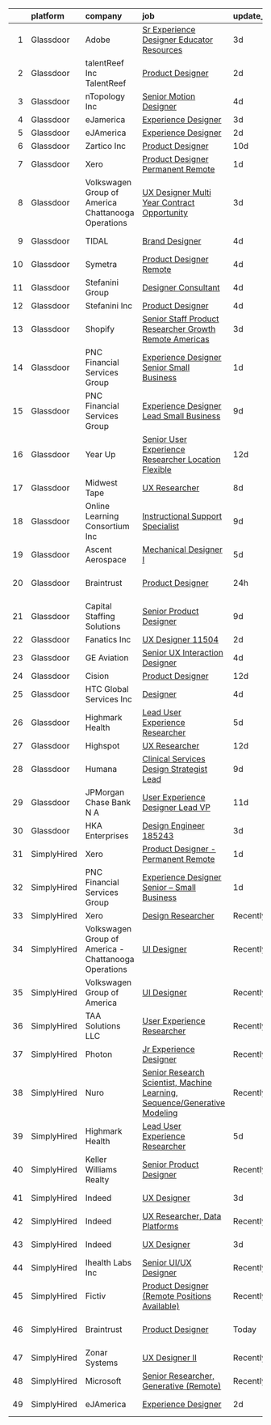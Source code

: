 

|    | platform    | company                                              | job                                                                                                                                                                                                                                                                                                                                                                                                                                                                                                                                                                                                                                                                                                                                                                                                                                                                                                                                                                                                                                                                                                                                                                                                                                                                                                                                                                                                                                                                                                                                                                                                                                                                                               | update_time   | location           |
|---:|:------------|:-----------------------------------------------------|:--------------------------------------------------------------------------------------------------------------------------------------------------------------------------------------------------------------------------------------------------------------------------------------------------------------------------------------------------------------------------------------------------------------------------------------------------------------------------------------------------------------------------------------------------------------------------------------------------------------------------------------------------------------------------------------------------------------------------------------------------------------------------------------------------------------------------------------------------------------------------------------------------------------------------------------------------------------------------------------------------------------------------------------------------------------------------------------------------------------------------------------------------------------------------------------------------------------------------------------------------------------------------------------------------------------------------------------------------------------------------------------------------------------------------------------------------------------------------------------------------------------------------------------------------------------------------------------------------------------------------------------------------------------------------------------------------|:--------------|:-------------------|
|  1 | Glassdoor   | Adobe                                                | [Sr Experience Designer  Educator Resources](https://www.glassdoor.com/partner/jobListing.htm?pos=114&ao=1136043&s=58&guid=000001810e95069286b02b01e3319116&src=GD_JOB_AD&t=SR&vt=w&cs=1_dad3cb6f&cb=1653807056882&jobListingId=1007893244933&jrtk=3-0-1g479a1m7r0f7801-1g479a1mkq69d800-cd94bf536e4bf0d1-)                                                                                                                                                                                                                                                                                                                                                                                                                                                                                                                                                                                                                                                                                                                                                                                                                                                                                                                                                                                                                                                                                                                                                                                                                                                                                                                                                                                       | 3d            | San Francisco, CA  |
|  2 | Glassdoor   | talentReef  Inc    TalentReef                        | [Product Designer](https://www.glassdoor.com/partner/jobListing.htm?pos=123&ao=1136043&s=58&guid=000001810e95069286b02b01e3319116&src=GD_JOB_AD&t=SR&vt=w&ea=1&cs=1_37385a90&cb=1653807056885&jobListingId=1007895953237&jrtk=3-0-1g479a1m7r0f7801-1g479a1mkq69d800-8223ededa57998a1-)                                                                                                                                                                                                                                                                                                                                                                                                                                                                                                                                                                                                                                                                                                                                                                                                                                                                                                                                                                                                                                                                                                                                                                                                                                                                                                                                                                                                            | 2d            | Denver, CO         |
|  3 | Glassdoor   | nTopology Inc                                        | [Senior Motion Designer](https://www.glassdoor.com/partner/jobListing.htm?pos=126&ao=1136043&s=58&guid=000001810e95069286b02b01e3319116&src=GD_JOB_AD&t=SR&vt=w&cs=1_64dab511&cb=1653807056885&jobListingId=1007890535861&jrtk=3-0-1g479a1m7r0f7801-1g479a1mkq69d800-37979c091a76f62f-)                                                                                                                                                                                                                                                                                                                                                                                                                                                                                                                                                                                                                                                                                                                                                                                                                                                                                                                                                                                                                                                                                                                                                                                                                                                                                                                                                                                                           | 4d            | New York, NY       |
|  4 | Glassdoor   | eJamerica                                            | [Experience Designer](https://www.glassdoor.com/partner/jobListing.htm?pos=112&ao=1136043&s=58&guid=000001810e95069286b02b01e3319116&src=GD_JOB_AD&t=SR&vt=w&ea=1&cs=1_4e65b279&cb=1653807056882&jobListingId=1007892825430&jrtk=3-0-1g479a1m7r0f7801-1g479a1mkq69d800-38e5c30b97a477c0-)                                                                                                                                                                                                                                                                                                                                                                                                                                                                                                                                                                                                                                                                                                                                                                                                                                                                                                                                                                                                                                                                                                                                                                                                                                                                                                                                                                                                         | 3d            | Dallas, TX         |
|  5 | Glassdoor   | eJAmerica                                            | [Experience Designer](https://www.glassdoor.com/partner/jobListing.htm?pos=109&ao=1136043&s=58&guid=000001810e95069286b02b01e3319116&src=GD_JOB_AD&t=SR&vt=w&ea=1&cs=1_17814b90&cb=1653807056882&jobListingId=1007895205737&jrtk=3-0-1g479a1m7r0f7801-1g479a1mkq69d800-8c63d353db0b03fc-)                                                                                                                                                                                                                                                                                                                                                                                                                                                                                                                                                                                                                                                                                                                                                                                                                                                                                                                                                                                                                                                                                                                                                                                                                                                                                                                                                                                                         | 2d            | Remote             |
|  6 | Glassdoor   | Zartico  Inc                                         | [Product Designer](https://www.glassdoor.com/partner/jobListing.htm?pos=117&ao=1136043&s=58&guid=000001810e95069286b02b01e3319116&src=GD_JOB_AD&t=SR&vt=w&ea=1&cs=1_3b412306&cb=1653807056882&jobListingId=1007872465261&jrtk=3-0-1g479a1m7r0f7801-1g479a1mkq69d800-b2b7c4b4c40f2c42-)                                                                                                                                                                                                                                                                                                                                                                                                                                                                                                                                                                                                                                                                                                                                                                                                                                                                                                                                                                                                                                                                                                                                                                                                                                                                                                                                                                                                            | 10d           | Remote             |
|  7 | Glassdoor   | Xero                                                 | [Product Designer   Permanent Remote](https://www.glassdoor.com/partner/jobListing.htm?pos=103&ao=1110586&s=58&guid=000001810e95069286b02b01e3319116&src=GD_JOB_AD&t=SR&vt=w&cs=1_e22020a3&cb=1653807056881&jobListingId=1007898486047&cpc=6FC5BA77C9A4CD78&jrtk=3-0-1g479a1m7r0f7801-1g479a1mkq69d800-f2f100f052777533--6NYlbfkN0COvs0giDBQSZxCgxtGlP9F2rqb7f8qKMvTQKRfo9Z2aBBfdNwhT-PCbca6Tg6UbeNWPOI8UpbUnCP0bRMoor8izCLFcPIohwnjXbM8R6zPXSmSXrDrJSKTfyGTndsF_jFwnqa3Swqi-kSvnrD7H-NEaOZ44T-NVfjfzab5GpcG1xbEPZQwt9F_69UQ6xmQOIAtCamxdLAnz47yDK-mu3PBDzxxMaB0dgc8fti83FyUJ95sFgSmjWPqgeCRe-6upk5KK81ABSJyiX3LXvgeLuH9AfbB9fT1p5xMxKgUBv_S1fjk2fBpPPmjDbo3CxjrNMW-yEbY9AppQlNOzttp0_Y9yFlwevvHyz-BhWsZEZCD-cN9sp8NXxlUIqbhWgQJbRAYDlErFiYN_hD_eWe-Awn2eLTCvPHmaXUm9GWGPhFxgKsLpICGlMJe7TnQkEVsLIVm3ypB7uVGLuENW2-A12wxSGvorj9SsfqlyaEMKVg8j_Ue4ehI3ytEyYZJhYTpT86diitnSqFD4ubovVlOT5w6oHHS5cLFaDoJ_aC25MWjeqpDh_3vUvr9)                                                                                                                                                                                                                                                                                                                                                                                                                                                                                                                                                                                                                                                                                                                                                                         | 1d            | Remote             |
|  8 | Glassdoor   | Volkswagen Group of America   Chattanooga Operations | [UX Designer  Multi Year Contract Opportunity ](https://www.glassdoor.com/partner/jobListing.htm?pos=121&ao=1136043&s=58&guid=000001810e95069286b02b01e3319116&src=GD_JOB_AD&t=SR&vt=w&cs=1_9f86774f&cb=1653807056885&jobListingId=1007893331255&jrtk=3-0-1g479a1m7r0f7801-1g479a1mkq69d800-7fbc0297cae1dc83-)                                                                                                                                                                                                                                                                                                                                                                                                                                                                                                                                                                                                                                                                                                                                                                                                                                                                                                                                                                                                                                                                                                                                                                                                                                                                                                                                                                                    | 3d            | Belmont, CA        |
|  9 | Glassdoor   | TIDAL                                                | [Brand Designer](https://www.glassdoor.com/partner/jobListing.htm?pos=110&ao=1136043&s=58&guid=000001810e95069286b02b01e3319116&src=GD_JOB_AD&t=SR&vt=w&cs=1_b808d5f9&cb=1653807056882&jobListingId=1007891097548&jrtk=3-0-1g479a1m7r0f7801-1g479a1mkq69d800-d0b78174f30ae43e-)                                                                                                                                                                                                                                                                                                                                                                                                                                                                                                                                                                                                                                                                                                                                                                                                                                                                                                                                                                                                                                                                                                                                                                                                                                                                                                                                                                                                                   | 4d            | New York, NY       |
| 10 | Glassdoor   | Symetra                                              | [Product Designer   Remote](https://www.glassdoor.com/partner/jobListing.htm?pos=122&ao=1136043&s=58&guid=000001810e95069286b02b01e3319116&src=GD_JOB_AD&t=SR&vt=w&cs=1_162515cf&cb=1653807056885&jobListingId=1007890104304&jrtk=3-0-1g479a1m7r0f7801-1g479a1mkq69d800-f8a1560b546af90e-)                                                                                                                                                                                                                                                                                                                                                                                                                                                                                                                                                                                                                                                                                                                                                                                                                                                                                                                                                                                                                                                                                                                                                                                                                                                                                                                                                                                                        | 4d            | Bellevue, WA       |
| 11 | Glassdoor   | Stefanini Group                                      | [Designer Consultant](https://www.glassdoor.com/partner/jobListing.htm?pos=113&ao=1136043&s=58&guid=000001810e95069286b02b01e3319116&src=GD_JOB_AD&t=SR&vt=w&ea=1&cs=1_5a304614&cb=1653807056882&jobListingId=1007889675910&jrtk=3-0-1g479a1m7r0f7801-1g479a1mkq69d800-cfef09c7df2dcdeb-)                                                                                                                                                                                                                                                                                                                                                                                                                                                                                                                                                                                                                                                                                                                                                                                                                                                                                                                                                                                                                                                                                                                                                                                                                                                                                                                                                                                                         | 4d            | Remote             |
| 12 | Glassdoor   | Stefanini  Inc                                       | [Product Designer](https://www.glassdoor.com/partner/jobListing.htm?pos=119&ao=1136043&s=58&guid=000001810e95069286b02b01e3319116&src=GD_JOB_AD&t=SR&vt=w&ea=1&cs=1_b0bf0d6e&cb=1653807056884&jobListingId=1007890544709&jrtk=3-0-1g479a1m7r0f7801-1g479a1mkq69d800-640649f03ce3bf6b-)                                                                                                                                                                                                                                                                                                                                                                                                                                                                                                                                                                                                                                                                                                                                                                                                                                                                                                                                                                                                                                                                                                                                                                                                                                                                                                                                                                                                            | 4d            | Dearborn, MI       |
| 13 | Glassdoor   | Shopify                                              | [Senior Staff Product Researcher   Growth  Remote  Americas ](https://www.glassdoor.com/partner/jobListing.htm?pos=124&ao=1136043&s=58&guid=000001810e95069286b02b01e3319116&src=GD_JOB_AD&t=SR&vt=w&cs=1_5d60b995&cb=1653807056885&jobListingId=1007892557168&jrtk=3-0-1g479a1m7r0f7801-1g479a1mkq69d800-e1f932ecc3b82e70-)                                                                                                                                                                                                                                                                                                                                                                                                                                                                                                                                                                                                                                                                                                                                                                                                                                                                                                                                                                                                                                                                                                                                                                                                                                                                                                                                                                      | 3d            | Austin, TX         |
| 14 | Glassdoor   | PNC Financial Services Group                         | [Experience Designer Senior   Small Business](https://www.glassdoor.com/partner/jobListing.htm?pos=104&ao=1110586&s=58&guid=000001810e95069286b02b01e3319116&src=GD_JOB_AD&t=SR&vt=w&cs=1_7749ad5d&cb=1653807056881&jobListingId=1007898489904&cpc=FD1C1DA32C38CFA7&jrtk=3-0-1g479a1m7r0f7801-1g479a1mkq69d800-0b6e9458dc5771be--6NYlbfkN0AMofH_6zXbiqn6xehDj89HQNfpf30LHk40Y3Yl5cZTpm-EXukPQNetNbgZyPcaSjnnT3XfE06LtZds3mBsuQ-BTNu2dTGXYDVYwklpSOcmtZA9pi-Ri-NdPDW1bWs5hw4qZOZHt7WUaIbQA38tbSj9ppXgh1lBS-W2OGO5lC8TS7Z2STiij-XAsxV_BCxhnJxVmawVDTfeWuwYlfO8PwOoZfSM-D3BEOfRSKlhBrwLzDmvWFCYN0FwkC9XM90hs2fGPOeF2fHHhj9R7XyF18evuVeY0L-u58P-tNJs5vnIPWIkGnQS3bJsc8Av1Smj_HZZjNCoFZz9JsUIARaouYfyEt_MjcITjlLHK-MrYyEPBFrkhr830Mujc6wZgNJNe5ry5Z-cP1o-3qy8Xy0omMToknn7uNf9iUZkRn4wbAELAHVMVbNN2LHLPmP8-p6MdZJH7iOqorP5Zx7QdNMNMyf0ht6y14su76clp6wFhQi6N3gQxrDt91YUULYTH2ojjdu9xUCpcHakV9tBGXAU2bCyOkJV3vWfJGwOCM9fx_9MUA40cFNeG1UvELQL6NJ5TE_Q_o40Kr6POLVw6amIbQgZ7fooZ9hpSZkVvgSliSZSCVA1u6feTeigs0YS2i8hyChQW7SNsqgvVKlCixTOIxgn0QZS1lIUhA4N1TKfbiOPAvkMUFORvZGyxsu7fAsrErk9dFoLEJUVPPRZKdooXogzGATJ823p8XSPdTcZ88R3XrhHwhJBJs1W087GPvFnoZTBTGC_70INdIusAg8Xn2qJ120p9jLgSOI4KsWdA4BYh-zOHzOEjw8Z7E1KNM7jfE3Qu8IAhPF_TaU4xLG_F5WoFPD0idxtRvv9KxToiHAy_QtVO5pmGBiypT-_wqXSi-jxAAY_5WqEQMPa4W48lmF73U_dn7dcE4JAFjWq9DoH0ZHxSm0KPPhKBu1IgTUDcFxrNkZEehjipiNwWVt0i7S5NWBQVXxg90n2l6bLJZGhOaeY98G5T_15yDvMLzCpVk7nHk1hIznnUhybo6ho_nulYuttzPmiGuO0FQHSOqoZzCNqh9we4Jl0rqvSj0kANf2sTaXgqAA5PcJ36vGifdw_6GDm8a9ypH18KRYq4xGsOlfQBkO2Wf1JertRdW9Ky_pazhcgQhjz2kR7MoDcBPWAWXkxtV63GWoY43o6__MCwM50WNJkP7nlT5HNiPHWF2PZLBoiuOnpg4OH4Pm8_gF6c3rxfPm7NQUNMjaexGa5LhCB3wnnuytdV_S2iw_YRK9etG0g0XpbtFAU9KywVSTr) | 1d            | Pittsburgh, PA     |
| 15 | Glassdoor   | PNC Financial Services Group                         | [Experience Designer Lead  Small Business](https://www.glassdoor.com/partner/jobListing.htm?pos=105&ao=1110586&s=58&guid=000001810e95069286b02b01e3319116&src=GD_JOB_AD&t=SR&vt=w&cs=1_68f241a7&cb=1653807056881&jobListingId=1007876062253&cpc=FD1C1DA32C38CFA7&jrtk=3-0-1g479a1m7r0f7801-1g479a1mkq69d800-ee86f650242f9503--6NYlbfkN0AMofH_6zXbiqn6xehDj89HQNfpf30LHk40Y3Yl5cZTpm-EXukPQNetNbgZyPcaSjn3RZU44ixRQ5GGhdyRn7WAWVhcd_d_7M9TG1dnrbguJ-9aIQWZEXARi6khOiTobtJxoI1ZLGshSACLh5vgRytc6A2slJ7O1tVnkKawXUsN4XuLQReB_dYuIU4jw5R7HS0UfB7pAjAukh2ySN7Qrvfw5JdnqkMhltybuBv2D6qaBUQ2O7JQf5Ywx9Olx4YlutHNPjR9p3ooxQGcVWyR9X7lPjfgIQPMndDdjHQK68HkBgANRm1zLFTlz43EoW7zxdph8-vqUyo5xbuMlSxBNoSUH8aqivyryoZwFITM1ICrhao08DwPx038DV3Jp1kS3BuFhz_-f3Kd7ICPr65hnSspfiHBeEWufLfSX61uTFsiFfw9C5jQlRPC4Y7EHlQaUYUze9Qd9Bnnr0DFokeydUbThL8IpbuGW27adquNaTNW5pwTjbAp_0jwBM0ds3IOSjeLZrbMDWu4LpegqZHVpPjI2QoPIjIir1Lv-SO7PNSVxKj7GXNSrfE_5jEw5LHFgkXRID8oWGWD13zU9Ytbz4Adq5rp24JwOxOt_qw9Rjqj6KiFPGKOV7RVA8beirqrvNJ-PXFaEG3cgNF88xcGIsZdgkjCPViAgbvE8dKtLmK5ohOmnYflcgI0YO6CfojmWvRBd5CVD_7eWf_QP-cswfA55lviz7VFM3KoBkQQD8JuIl6bLuYYb83k0CgWpIS565J5RhNeMnYmY8rXcCBpLPSQ3h5lHH_mCpade0qs69qcDdgC7qdj7MEobXAYJ5dim4cYWkFcocSVD6gfDgrdn9oGUy82W1idXS4z4WwZnRsupnt-KxbpGDW17whBQARmlG6un6YaHIdBonTfwgPyLzrbEA4SG2ww6eONjT273Hash5K-7lKlPhbEQ-ha2U2jZUJojeZlrAhPylwy-9533LinfCLR1PoiqosfpQ6GyvsE-agZGEVuW5HCUtQOlfCAUI8bZSCa_y4URyfXOT3WRrNLVHqapWsAjzxoPqYhbquX8r_hl4y7BjoBy7H8xepXi7JijJjxp_466iGm6383XE2PJrVi3leeO_5hVHEQoOmv-6nys-rYDYTMeRqRK3IMlWpqJaEVk7HoZnB-FAinpdGarTFrF4D8IvhYfH8kbIeeK1p-ITZjbd8rgWoLbikbxQEoFWucwtn3gN4PP0GtxUsz51rGxTdgckbexlLUwmi63g%3D%3D)                                        | 9d            | Pittsburgh, PA     |
| 16 | Glassdoor   | Year Up                                              | [Senior User Experience Researcher  Location Flexible ](https://www.glassdoor.com/partner/jobListing.htm?pos=102&ao=1110586&s=58&guid=000001810e95069286b02b01e3319116&src=GD_JOB_AD&t=SR&vt=w&cs=1_94d05f98&cb=1653807056881&jobListingId=1007867702781&cpc=39721386339D0809&jrtk=3-0-1g479a1m7r0f7801-1g479a1mkq69d800-4cba6486fdb13f63--6NYlbfkN0DSQc4NAPRBk42l1UefrbVVHTcR-c7P_aqInT7pX7FrqTVEFntcak3BjXc-VeGSvMFP6kGFfiOr7Gin1jDBgkzitsTO9d8Q-z4ondeuw9JeQe8orf0KSjabT_7nNuCqtZwCjC58ElRu3zEzKCfKhUWbR6BrYmRNqK-t6I2mRZZyhD3LPSSg9XLRXk4Ec01LApJ4HLiRVxDMCUDR7X1oacY3g_sPg5vCslkiVgRsyQLf8-cYpRv1Hy2x8ZkHRbJxJ671NvdDhyevUqVHaRZgLyGwGgZrmcUUedXBB3rtblTW84YRF9wIAWV-YaJ14gFCbMEzDdWWMmP5xOvW-kOJ7jmFplWuOzfl9MrLQpFuan7KpA_x23xbOO5-bHEC9_qQ7fMl-mQH4Z0vqZZRLZsJ2ADLW9wLS9zTcarRF7a8qBWOEB52BHWRjBcn_Zb5BjfRlwvrYjOEvd7F9RrXz4nNEEb8borf_ZHCWnfBD6eC_4NfgBpzKxLtmQ1dulmeEAOQcjDHhtrzBU_fumiy_07pp4QSKTGpnkPiuWrF1JQKtnb0UQ%3D%3D)                                                                                                                                                                                                                                                                                                                                                                                                                                                                                                                                                                                                                                                                                                                                                           | 12d           | Jersey City, NJ    |
| 17 | Glassdoor   | Midwest Tape                                         | [UX Researcher](https://www.glassdoor.com/partner/jobListing.htm?pos=128&ao=1136043&s=58&guid=000001810e95069286b02b01e3319116&src=GD_JOB_AD&t=SR&vt=w&ea=1&cs=1_89a92fb7&cb=1653807056886&jobListingId=1007880160677&jrtk=3-0-1g479a1m7r0f7801-1g479a1mkq69d800-1508ee5c6b3f84c3-)                                                                                                                                                                                                                                                                                                                                                                                                                                                                                                                                                                                                                                                                                                                                                                                                                                                                                                                                                                                                                                                                                                                                                                                                                                                                                                                                                                                                               | 8d            | Holland, OH        |
| 18 | Glassdoor   | Online Learning Consortium Inc                       | [Instructional Support Specialist](https://www.glassdoor.com/partner/jobListing.htm?pos=127&ao=1136043&s=58&guid=000001810e95069286b02b01e3319116&src=GD_JOB_AD&t=SR&vt=w&ea=1&cs=1_ee53d89a&cb=1653807056886&jobListingId=1007877401907&jrtk=3-0-1g479a1m7r0f7801-1g479a1mkq69d800-1306636d9b9718f4-)                                                                                                                                                                                                                                                                                                                                                                                                                                                                                                                                                                                                                                                                                                                                                                                                                                                                                                                                                                                                                                                                                                                                                                                                                                                                                                                                                                                            | 9d            | Boston, MA         |
| 19 | Glassdoor   | Ascent Aerospace                                     | [Mechanical Designer I](https://www.glassdoor.com/partner/jobListing.htm?pos=120&ao=1136043&s=58&guid=000001810e95069286b02b01e3319116&src=GD_JOB_AD&t=SR&vt=w&cs=1_5280834e&cb=1653807056884&jobListingId=1007886866825&jrtk=3-0-1g479a1m7r0f7801-1g479a1mkq69d800-a0e68a1a559d28e1-)                                                                                                                                                                                                                                                                                                                                                                                                                                                                                                                                                                                                                                                                                                                                                                                                                                                                                                                                                                                                                                                                                                                                                                                                                                                                                                                                                                                                            | 5d            | Macomb, MI         |
| 20 | Glassdoor   | Braintrust                                           | [Product Designer](https://www.glassdoor.com/partner/jobListing.htm?pos=111&ao=1136043&s=58&guid=000001810e95069286b02b01e3319116&src=GD_JOB_AD&t=SR&vt=w&ea=1&cs=1_e8ba9b7c&cb=1653807056882&jobListingId=1007899902384&jrtk=3-0-1g479a1m7r0f7801-1g479a1mkq69d800-ed1413bec79b9091-)                                                                                                                                                                                                                                                                                                                                                                                                                                                                                                                                                                                                                                                                                                                                                                                                                                                                                                                                                                                                                                                                                                                                                                                                                                                                                                                                                                                                            | 24h           | San Francisco, CA  |
| 21 | Glassdoor   | Capital Staffing Solutions                           | [Senior Product Designer](https://www.glassdoor.com/partner/jobListing.htm?pos=108&ao=1110586&s=58&guid=000001810e95069286b02b01e3319116&src=GD_JOB_AD&t=SR&vt=w&ea=1&cs=1_36deaf37&cb=1653807056882&jobListingId=1007876680978&cpc=AC285F3A3ECA6BB0&jrtk=3-0-1g479a1m7r0f7801-1g479a1mkq69d800-a7467cedec726b7b--6NYlbfkN0AHXq2vAVwR3IH7wgnTMdWCa3HguypIXx0DFudX-u0zu6XSU0N9gDGCMsnO9yvyAfPKB_2112q2V_a6pc8ufk1EJ6xkRmq2iyieZImMcAdkuIOojLatQJc9Fa7KCayEAELzo-HW0I29fKAV0qcCWoOfaQeToSvVOhNvmu0qW6XqE_t7-KrUnGlKobSks8lx9X3CVRNNcBqdUnLS9crg8o9zbJHtFFjhf6OVWAq9-dHwG7pt1HQcP9VVdO2Y_GYyZmmivRy7J1-vge82IRSDBhh-EM_evuFhGaXHZWq0WnI0cYLPJgoTFO_pL_KRjAMwQutZFADqVN1NFrlHVOGijpAb0MJk83hGtLTk3ceP_LutlEpU3bF_qSJN2lEWwQ2p3AYi33kI0RysgDPBIcMN2GkmMy_23GbHE3uDrLzvUnUnOprFDA7q9fPMeLNtZGFfn9EVUJSNZos4YMCmiCavAw9aWIa_Nqr9CScBEhyf8_BfaRhaljPU0eaqtDTCuAgoxq8%3D)                                                                                                                                                                                                                                                                                                                                                                                                                                                                                                                                                                                                                                                                                                                                                                                                                                  | 9d            | Remote             |
| 22 | Glassdoor   | Fanatics Inc                                         | [UX Designer    11504](https://www.glassdoor.com/partner/jobListing.htm?pos=116&ao=1136043&s=58&guid=000001810e95069286b02b01e3319116&src=GD_JOB_AD&t=SR&vt=w&cs=1_6c32e1a7&cb=1653807056882&jobListingId=1007895831096&jrtk=3-0-1g479a1m7r0f7801-1g479a1mkq69d800-add5d0e7e691f44f-)                                                                                                                                                                                                                                                                                                                                                                                                                                                                                                                                                                                                                                                                                                                                                                                                                                                                                                                                                                                                                                                                                                                                                                                                                                                                                                                                                                                                             | 2d            | Remote             |
| 23 | Glassdoor   | GE Aviation                                          | [Senior UX Interaction Designer](https://www.glassdoor.com/partner/jobListing.htm?pos=125&ao=1136043&s=58&guid=000001810e95069286b02b01e3319116&src=GD_JOB_AD&t=SR&vt=w&cs=1_e14d76dd&cb=1653807056885&jobListingId=1007889843358&jrtk=3-0-1g479a1m7r0f7801-1g479a1mkq69d800-c800f71163de2d9d-)                                                                                                                                                                                                                                                                                                                                                                                                                                                                                                                                                                                                                                                                                                                                                                                                                                                                                                                                                                                                                                                                                                                                                                                                                                                                                                                                                                                                   | 4d            | Cincinnati, OH     |
| 24 | Glassdoor   | Cision                                               | [Product Designer](https://www.glassdoor.com/partner/jobListing.htm?pos=118&ao=1136043&s=58&guid=000001810e95069286b02b01e3319116&src=GD_JOB_AD&t=SR&vt=w&cs=1_948261cc&cb=1653807056884&jobListingId=1007867304674&jrtk=3-0-1g479a1m7r0f7801-1g479a1mkq69d800-933052640b2f648e-)                                                                                                                                                                                                                                                                                                                                                                                                                                                                                                                                                                                                                                                                                                                                                                                                                                                                                                                                                                                                                                                                                                                                                                                                                                                                                                                                                                                                                 | 12d           | Remote             |
| 25 | Glassdoor   | HTC Global Services  Inc                             | [Designer](https://www.glassdoor.com/partner/jobListing.htm?pos=115&ao=1136043&s=58&guid=000001810e95069286b02b01e3319116&src=GD_JOB_AD&t=SR&vt=w&cs=1_9139e8ca&cb=1653807056882&jobListingId=1007890179229&jrtk=3-0-1g479a1m7r0f7801-1g479a1mkq69d800-a3495020387db68d-)                                                                                                                                                                                                                                                                                                                                                                                                                                                                                                                                                                                                                                                                                                                                                                                                                                                                                                                                                                                                                                                                                                                                                                                                                                                                                                                                                                                                                         | 4d            | Dearborn, MI       |
| 26 | Glassdoor   | Highmark Health                                      | [Lead User Experience Researcher](https://www.glassdoor.com/partner/jobListing.htm?pos=107&ao=1110586&s=58&guid=000001810e95069286b02b01e3319116&src=GD_JOB_AD&t=SR&vt=w&cs=1_66a3ac79&cb=1653807056881&jobListingId=1007885753194&cpc=2CAED5C921A5F994&jrtk=3-0-1g479a1m7r0f7801-1g479a1mkq69d800-b6cbce92b870849d--6NYlbfkN0DJpavXH-RmO-bOhRaRmJiy38opQiWQs61SUSHCWycS2RCo-jhand2O0kUpFbi2EHiCqkeCs3nShim7M16pzgmPiUEG8pFLDrtSRQD4WbbnRPqDsE_cbVrhCrnCF59hPZaHfmhXfLfK0_gpg4I1GbHYoAPfXbzRVRgqOg7ofEkt-NrnrEcJCiA7mr9pHq9LBFLCvJ3Ca-3Oj__pKp_AMOtfFKm_qZvSHHmY5S6QxmNktM-wbuf7im4xDesda0igePuAm6hAWtAPdYljo3bKVCTNcceFfOJtatdwQpuUzYFAfYoLFOS3GxqF0K1_g1rikPuXGNddSRJcvP8WaxS9uvWeFQ0yDj_CKsdmb-OaUExTKmqzEvLfzNTTtR4SmuxOSXkmMBvk5Cotwdp3gV5GBMucSrzo4QEqedG7rAGvFNCbycym6QTFnPDwG-sSmVixh8vGc_AIbqCv1DYA2QVlVNMu1O2I9TOBjMh6QP9UZPH-amx1bxcbruDAkCN142zvHBcW71iJ2WuXoNPD3VHQ2r4u)                                                                                                                                                                                                                                                                                                                                                                                                                                                                                                                                                                                                                                                                                                                                                                                                             | 5d            | Pennsylvania       |
| 27 | Glassdoor   | Highspot                                             | [UX Researcher](https://www.glassdoor.com/partner/jobListing.htm?pos=129&ao=1136043&s=58&guid=000001810e95069286b02b01e3319116&src=GD_JOB_AD&t=SR&vt=w&ea=1&cs=1_1d4ce710&cb=1653807056886&jobListingId=1007868618737&jrtk=3-0-1g479a1m7r0f7801-1g479a1mkq69d800-6498cd270da3d219-)                                                                                                                                                                                                                                                                                                                                                                                                                                                                                                                                                                                                                                                                                                                                                                                                                                                                                                                                                                                                                                                                                                                                                                                                                                                                                                                                                                                                               | 12d           | Seattle, WA        |
| 28 | Glassdoor   | Humana                                               | [Clinical Services Design Strategist Lead](https://www.glassdoor.com/partner/jobListing.htm?pos=106&ao=1110586&s=58&guid=000001810e95069286b02b01e3319116&src=GD_JOB_AD&t=SR&vt=w&ea=1&cs=1_e0bac239&cb=1653807056881&jobListingId=1007876951160&cpc=F41FEAB56D215062&jrtk=3-0-1g479a1m7r0f7801-1g479a1mkq69d800-8e67cbc4ca3a4f88--6NYlbfkN0DTpne61UmFZM4rphN6Z_dPa1xbTMy_srCLEByaiB2DVbhP1pG3_chz0IlmsiH9LQ0diiYZF6USkNkKl5iBhaaQg58KsclLl6XcUsa854MA4EVoyqELViwE1HVHCX48QcOL3Lauv2US4OavSjxWf6xavmtYI0ru12mRtlbBGBaMM5NoliuyklQHXIeBrchhIpK1BtYjudYB3MJEcuU-RtaAXbKb3RFOHKv6WsfoVBWwL12YTfl4iuUtDQkTfIthufLtYyymy-3g6QIUTd6ZgOULdrdxBcnrWNnkMNGHLixvzh3gK54wctalLTzlZ4Vs-CTKqWL8NxTIbHZU9dGDmXKbpUjHgBXoP_RnY8ey4COesM8NjckWbRhGrAES9kkNbHv5LHQawOEOktHvOr0xRjvIwR9pAcwF7GwGeBELr1LvMf8QlfJ0nnV8ElD_WPYAAqYRswFod088akphxAL4SU8NjzDsBKxy0zd5YHt6O9jahaZFH91GAGVuIO91nJwKKUuNXdZk5L1qlv0fn0gVsH-mSdvcOX81Id0%3D)                                                                                                                                                                                                                                                                                                                                                                                                                                                                                                                                                                                                                                                                                                                                                                                 | 9d            | Remote             |
| 29 | Glassdoor   | JPMorgan Chase Bank  N A                             | [User Experience Designer   Lead  VP](https://www.glassdoor.com/partner/jobListing.htm?pos=130&ao=1136043&s=58&guid=000001810e95069286b02b01e3319116&src=GD_JOB_AD&t=SR&vt=w&cs=1_e4ff6985&cb=1653807056886&jobListingId=1007871076642&jrtk=3-0-1g479a1m7r0f7801-1g479a1mkq69d800-27bb9091e95e08d5-)                                                                                                                                                                                                                                                                                                                                                                                                                                                                                                                                                                                                                                                                                                                                                                                                                                                                                                                                                                                                                                                                                                                                                                                                                                                                                                                                                                                              | 11d           | New York, NY       |
| 30 | Glassdoor   | HKA Enterprises                                      | [Design Engineer 185243](https://www.glassdoor.com/partner/jobListing.htm?pos=101&ao=1110586&s=58&guid=000001810e95069286b02b01e3319116&src=GD_JOB_AD&t=SR&vt=w&ea=1&cs=1_2355c8f4&cb=1653807056881&jobListingId=1007892467930&cpc=01657B10174A43CF&jrtk=3-0-1g479a1m7r0f7801-1g479a1mkq69d800-fe97b052e17de859--6NYlbfkN0D2Zbx9XuZiwQ79GU-6D-_G_OF5jUrh-BR5XA-QHW_xVFUt0QWVNGr_bA4MiO56m0Mzqr1cb3QAfitC3gh3pb00V-oR0yY35E0N180RjrFVizEgrAA2HwlSVy1Bpo-bJ2nBWYMzGJ4-gWRxXRvNY7CWJOngnYx-4hHwSKDfB8ayHJe8IzYg9mKoOxaHJxuvU4SAFIEYZ5fTZn580937IwJkyh1cNVTIgeJNKTGz1yt6weOkorG3516hwR6SDKO_yDvWDCwtViL_EHxwmoN_pR9J6eFi-fOxIenW1gTJ7aIn38L19YKzcwXqzncvZdFeLozhwtfIntKJg86RhQgSA7HNhyVce0lWtwTdyFd05-QE7KrCzA-cf2UJyulv3IhW8hwZihliK2ifLxJAYcc0TwaC8SbJHPM4NbXheE2i69knYM-2Z4S7CfCTFd9E2o10_HgF9D38G9cjrt5Ak2bbez4ou4dI2chA_zb52bojW76oHGi3tXPfIVvpUH7ODw53gV8%3D)                                                                                                                                                                                                                                                                                                                                                                                                                                                                                                                                                                                                                                                                                                                                                                                                                                   | 3d            | Windsor Locks, CT  |
| 31 | SimplyHired | Xero                                                 | [Product Designer - Permanent Remote](https://www.simplyhired.com/job/K1mMEySX_5En41yC8hmkSVPppCHOvbNbjXzAaQ-BtdZcHUJ3z1V--Q?q=generative+designer)                                                                                                                                                                                                                                                                                                                                                                                                                                                                                                                                                                                                                                                                                                                                                                                                                                                                                                                                                                                                                                                                                                                                                                                                                                                                                                                                                                                                                                                                                                                                               | 1d            | Remote             |
| 32 | SimplyHired | PNC Financial Services Group                         | [Experience Designer Senior – Small Business](https://www.simplyhired.com/job/tL18cTd-H6axGzz0Rtc_UcpJkx5OE_yaAczUuBVGf-fwpnmrZ0HMNw?q=generative+designer)                                                                                                                                                                                                                                                                                                                                                                                                                                                                                                                                                                                                                                                                                                                                                                                                                                                                                                                                                                                                                                                                                                                                                                                                                                                                                                                                                                                                                                                                                                                                       | 1d            | Pittsburgh, PA     |
| 33 | SimplyHired | Xero                                                 | [Design Researcher](https://www.simplyhired.com/job/V9UpsPonWb8SBtc-l3FoMqy0bsZbZ12e10LapOMoKuyUhFDYCADVUQ?q=generative+designer)                                                                                                                                                                                                                                                                                                                                                                                                                                                                                                                                                                                                                                                                                                                                                                                                                                                                                                                                                                                                                                                                                                                                                                                                                                                                                                                                                                                                                                                                                                                                                                 | Recently      | Remote             |
| 34 | SimplyHired | Volkswagen Group of America - Chattanooga Operations | [UI Designer](https://www.simplyhired.com/job/Q7TJkvX-9Dklhe9MebdEeOci3O2fIzJkrGElGTIwnNVTcZuN8C9Kyw?q=generative+designer)                                                                                                                                                                                                                                                                                                                                                                                                                                                                                                                                                                                                                                                                                                                                                                                                                                                                                                                                                                                                                                                                                                                                                                                                                                                                                                                                                                                                                                                                                                                                                                       | Recently      | Santa Clara, CA    |
| 35 | SimplyHired | Volkswagen Group of America                          | [UI Designer](https://www.simplyhired.com/job/QKOsDHnd-RU2-88mLVVjo77FeQmIATNYiBtl38rn72ipRAzBbVY3kg?q=generative+designer)                                                                                                                                                                                                                                                                                                                                                                                                                                                                                                                                                                                                                                                                                                                                                                                                                                                                                                                                                                                                                                                                                                                                                                                                                                                                                                                                                                                                                                                                                                                                                                       | Recently      | Santa Clara, CA    |
| 36 | SimplyHired | TAA Solutions LLC                                    | [User Experience Researcher](https://www.simplyhired.com/job/wjoRPGlrDeWkwlRaEqq_Gym5MqB4Ek7dmQOcEA4GA9mm5VlldUhxnQ?q=generative+designer)                                                                                                                                                                                                                                                                                                                                                                                                                                                                                                                                                                                                                                                                                                                                                                                                                                                                                                                                                                                                                                                                                                                                                                                                                                                                                                                                                                                                                                                                                                                                                        | Recently      | Remote             |
| 37 | SimplyHired | Photon                                               | [Jr Experience Designer](https://www.simplyhired.com/job/SdzAOEZoU-bi9Aw0NC50mr1-ESRDMqjcRPLJr9nLyVQZDJJ27f_LFw?q=generative+designer)                                                                                                                                                                                                                                                                                                                                                                                                                                                                                                                                                                                                                                                                                                                                                                                                                                                                                                                                                                                                                                                                                                                                                                                                                                                                                                                                                                                                                                                                                                                                                            | Recently      | Dallas, TX         |
| 38 | SimplyHired | Nuro                                                 | [Senior Research Scientist, Machine Learning, Sequence/Generative Modeling](https://www.simplyhired.com/job/NORrBvdTURBh5MXTuZN9jcMkoA80fkyQ_CWtEH5RduYBBp57BSvyeQ?q=generative+designer)                                                                                                                                                                                                                                                                                                                                                                                                                                                                                                                                                                                                                                                                                                                                                                                                                                                                                                                                                                                                                                                                                                                                                                                                                                                                                                                                                                                                                                                                                                         | Recently      | Mountain View, CA  |
| 39 | SimplyHired | Highmark Health                                      | [Lead User Experience Researcher](https://www.simplyhired.com/job/IQfxkvWPVrI0vchmSjEdBSAyoOHm6As0BQ9MnQB5gQAEkN8XMEz22g?q=generative+designer)                                                                                                                                                                                                                                                                                                                                                                                                                                                                                                                                                                                                                                                                                                                                                                                                                                                                                                                                                                                                                                                                                                                                                                                                                                                                                                                                                                                                                                                                                                                                                   | 5d            | Pennsylvania       |
| 40 | SimplyHired | Keller Williams Realty                               | [Senior Product Designer](https://www.simplyhired.com/job/j0nyWMRNxtcQstMHVo3bfqDjeJws-b_GqlnSDyYB7lIYlZcptTnnBQ?q=generative+designer)                                                                                                                                                                                                                                                                                                                                                                                                                                                                                                                                                                                                                                                                                                                                                                                                                                                                                                                                                                                                                                                                                                                                                                                                                                                                                                                                                                                                                                                                                                                                                           | Recently      | Remote             |
| 41 | SimplyHired | Indeed                                               | [UX Designer](https://www.simplyhired.com/job/7GiZIE7D3Vdy_WwQaWJKRxT3iPyT6Rqzli4Zo5eTP3IEz4tsOt1bKA?q=generative+designer)                                                                                                                                                                                                                                                                                                                                                                                                                                                                                                                                                                                                                                                                                                                                                                                                                                                                                                                                                                                                                                                                                                                                                                                                                                                                                                                                                                                                                                                                                                                                                                       | 3d            | United States      |
| 42 | SimplyHired | Indeed                                               | [UX Researcher, Data Platforms](https://www.simplyhired.com/job/KywEeVU_BxEz86frnqhpPwREZI36hgoo_ZJvZ9x4MjAmj534RAdkyg?q=generative+designer)                                                                                                                                                                                                                                                                                                                                                                                                                                                                                                                                                                                                                                                                                                                                                                                                                                                                                                                                                                                                                                                                                                                                                                                                                                                                                                                                                                                                                                                                                                                                                     | Recently      | United States      |
| 43 | SimplyHired | Indeed                                               | [UX Designer](https://www.simplyhired.com/job/7GiZIE7D3Vdy_WwQaWJKRxT3iPyT6Rqzli4Zo5eTP3IEz4tsOt1bKA?q=generative+designer)                                                                                                                                                                                                                                                                                                                                                                                                                                                                                                                                                                                                                                                                                                                                                                                                                                                                                                                                                                                                                                                                                                                                                                                                                                                                                                                                                                                                                                                                                                                                                                       | 3d            | United States      |
| 44 | SimplyHired | Ihealth Labs Inc                                     | [Senior UI/UX Designer](https://www.simplyhired.com/job/zfhstgOVg10MIbQ3WAjt79dc8tVh0WENwdSzUSxQvh07FLGMI3DKgQ?q=generative+designer)                                                                                                                                                                                                                                                                                                                                                                                                                                                                                                                                                                                                                                                                                                                                                                                                                                                                                                                                                                                                                                                                                                                                                                                                                                                                                                                                                                                                                                                                                                                                                             | Recently      | San Jose, CA       |
| 45 | SimplyHired | Fictiv                                               | [Product Designer (Remote Positions Available)](https://www.simplyhired.com/job/WIVNTC-QZ9KFZFmLjzOEPwRL8GIsopNqvlFub_nf8kmrZenPpKsAxg?q=generative+designer)                                                                                                                                                                                                                                                                                                                                                                                                                                                                                                                                                                                                                                                                                                                                                                                                                                                                                                                                                                                                                                                                                                                                                                                                                                                                                                                                                                                                                                                                                                                                     | Recently      | Portland, OR       |
| 46 | SimplyHired | Braintrust                                           | [Product Designer](https://www.simplyhired.com/job/Cmb_VDTCbQLwKow1y4TmxFyRZHTm7FIDHTLzwmEEKyf5ni1huI2rXw?q=generative+designer)                                                                                                                                                                                                                                                                                                                                                                                                                                                                                                                                                                                                                                                                                                                                                                                                                                                                                                                                                                                                                                                                                                                                                                                                                                                                                                                                                                                                                                                                                                                                                                  | Today         | San Francisco, CA  |
| 47 | SimplyHired | Zonar Systems                                        | [UX Designer II](https://www.simplyhired.com/job/T_6SbNfXD9l6PlLnkufxctSL3x4SLD_O-sO-t-_MyxCOgDqMHz4JiA?q=generative+designer)                                                                                                                                                                                                                                                                                                                                                                                                                                                                                                                                                                                                                                                                                                                                                                                                                                                                                                                                                                                                                                                                                                                                                                                                                                                                                                                                                                                                                                                                                                                                                                    | Recently      | Remote             |
| 48 | SimplyHired | Microsoft                                            | [Senior Researcher, Generative (Remote)](https://www.simplyhired.com/job/N8_2Y_TBz7r2NNi-cIfpYA8YCN05ji2g7apMfApI9Lyp0i8O8aJ_iQ?q=generative+designer)                                                                                                                                                                                                                                                                                                                                                                                                                                                                                                                                                                                                                                                                                                                                                                                                                                                                                                                                                                                                                                                                                                                                                                                                                                                                                                                                                                                                                                                                                                                                            | Recently      | Atlanta, GA        |
| 49 | SimplyHired | eJAmerica                                            | [Experience Designer](https://www.simplyhired.com/job/l9NLxdlfFtwE7VRdyjxb-3bmIUj3kEMOkHRc-T5Nq1hpslNiFrh9-g?q=generative+designer)                                                                                                                                                                                                                                                                                                                                                                                                                                                                                                                                                                                                                                                                                                                                                                                                                                                                                                                                                                                                                                                                                                                                                                                                                                                                                                                                                                                                                                                                                                                                                               | 2d            | Remote +1 location |